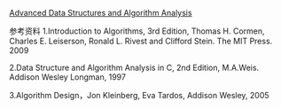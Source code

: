 [Advanced Data Structures and Algorithm Analysis](https://www.icourse163.org/course/ZJU1-1460402161?%20appId=null&outVendor=zw_mooc_pcsslx_)

 参考资料
1.Introduction to Algorithms, 3rd Edition, Thomas H. Cormen, Charles E. Leiserson, Ronald L. Rivest and Clifford Stein. The MIT Press. 2009

2.Data Structure and Algorithm Analysis in C, 2nd Edition, M.A.Weis. Addison Wesley Longman, 1997

3.Algorithm Design，Jon Kleinberg, Eva Tardos, Addison Wesley, 2005